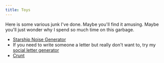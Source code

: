 ```yaml
---
title: Toys
---
```


Here is some various junk I've done.  Maybe you'll find it amusing.
Maybe you'll just wonder why I spend so much time on this garbage.

* [Starship Noise Generator](starship/)
* If you need to write someone a letter but really don't want to, try my
  [social letter generator](letter.html)
* [Crunt](crunt.html)
